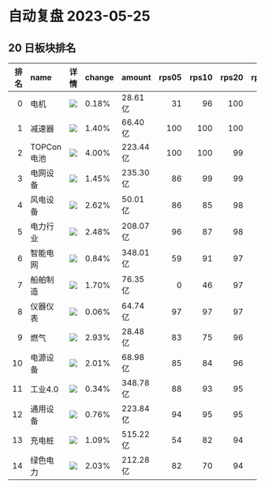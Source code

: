 # 自动复盘 2023-05-25
## 20 日板块排名
|   排名 | name       | 详情                                                                                                | change   | amount   |   rps05 |   rps10 |   rps20 |   rps50 |   rps120 |   rps250 | volume      |
|-------:|:-----------|:----------------------------------------------------------------------------------------------------|:---------|:---------|--------:|--------:|--------:|--------:|---------:|---------:|:------------|
|      0 | 电机       | ![](https://sykent-blog-image.oss-cn-beijing.aliyuncs.com/quant/image/2023/5/1685020764154-tmp.jpg) | 0.18%    | 28.61亿  |      31 |      96 |     100 |      97 |       84 |       88 | 125.93万手  |
|      1 | 减速器     | ![](https://sykent-blog-image.oss-cn-beijing.aliyuncs.com/quant/image/2023/5/1685020765283-tmp.jpg) | 1.40%    | 66.40亿  |     100 |     100 |     100 |      92 |       82 |        0 | 646.77万手  |
|      2 | TOPCon电池 | ![](https://sykent-blog-image.oss-cn-beijing.aliyuncs.com/quant/image/2023/5/1685020765980-tmp.jpg) | 4.00%    | 223.44亿 |     100 |     100 |      99 |      57 |       18 |        0 | 1067.44万手 |
|      3 | 电网设备   | ![](https://sykent-blog-image.oss-cn-beijing.aliyuncs.com/quant/image/2023/5/1685020766681-tmp.jpg) | 1.45%    | 235.30亿 |      86 |      99 |      99 |      87 |       63 |       86 | 2032.50万手 |
|      4 | 风电设备   | ![](https://sykent-blog-image.oss-cn-beijing.aliyuncs.com/quant/image/2023/5/1685020767279-tmp.jpg) | 2.62%    | 50.01亿  |      86 |      85 |      98 |      67 |       27 |       52 | 273.09万手  |
|      5 | 电力行业   | ![](https://sykent-blog-image.oss-cn-beijing.aliyuncs.com/quant/image/2023/5/1685020767860-tmp.jpg) | 2.48%    | 208.07亿 |      96 |      87 |      98 |      98 |       58 |       58 | 3092.87万手 |
|      6 | 智能电网   | ![](https://sykent-blog-image.oss-cn-beijing.aliyuncs.com/quant/image/2023/5/1685020768481-tmp.jpg) | 0.84%    | 348.01亿 |      59 |      91 |      97 |      84 |       68 |       86 | 2846.75万手 |
|      7 | 船舶制造   | ![](https://sykent-blog-image.oss-cn-beijing.aliyuncs.com/quant/image/2023/5/1685020769153-tmp.jpg) | 1.70%    | 76.35亿  |       0 |      46 |      97 |      99 |       96 |       99 | 527.55万手  |
|      8 | 仪器仪表   | ![](https://sykent-blog-image.oss-cn-beijing.aliyuncs.com/quant/image/2023/5/1685020769771-tmp.jpg) | 0.06%    | 64.74亿  |      97 |      97 |      97 |      85 |       83 |       98 | 365.11万手  |
|      9 | 燃气       | ![](https://sykent-blog-image.oss-cn-beijing.aliyuncs.com/quant/image/2023/5/1685020770376-tmp.jpg) | 2.93%    | 28.48亿  |      83 |      75 |      96 |      83 |       43 |       48 | 325.86万手  |
|     10 | 电源设备   | ![](https://sykent-blog-image.oss-cn-beijing.aliyuncs.com/quant/image/2023/5/1685020771046-tmp.jpg) | 2.01%    | 68.98亿  |      85 |      84 |      96 |      97 |       65 |       99 | 512.53万手  |
|     11 | 工业4.0    | ![](https://sykent-blog-image.oss-cn-beijing.aliyuncs.com/quant/image/2023/5/1685020771762-tmp.jpg) | 0.34%    | 348.78亿 |      88 |      93 |      95 |      91 |       80 |       87 | 2358.24万手 |
|     12 | 通用设备   | ![](https://sykent-blog-image.oss-cn-beijing.aliyuncs.com/quant/image/2023/5/1685020772433-tmp.jpg) | 0.76%    | 223.84亿 |      94 |      95 |      95 |      80 |       47 |       82 | 1783.74万手 |
|     13 | 充电桩     | ![](https://sykent-blog-image.oss-cn-beijing.aliyuncs.com/quant/image/2023/5/1685020773263-tmp.jpg) | 1.09%    | 515.22亿 |      54 |      82 |      94 |      83 |       67 |       84 | 3223.15万手 |
|     14 | 绿色电力   | ![](https://sykent-blog-image.oss-cn-beijing.aliyuncs.com/quant/image/2023/5/1685020774006-tmp.jpg) | 2.03%    | 212.28亿 |      82 |      70 |      94 |      87 |       54 |       39 | 2965.79万手 |